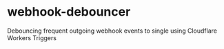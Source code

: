 # webhook-debouncer
Debouncing frequent outgoing webhook events to single using Cloudflare Workers Triggers
